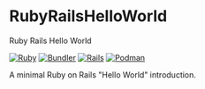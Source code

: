 # RubyRailsHelloWorld
Ruby Rails Hello World

[![Ruby](https://img.shields.io/badge/Ruby-3.x-red.svg?logo=ruby)](https://www.ruby-lang.org/)
[![Bundler](https://img.shields.io/badge/Bundler-2.x-8A1538.svg?logo=rubygems&logoColor=white)](https://bundler.io/)
[![Rails](https://img.shields.io/badge/Rails-8.x-crimson.svg?logo=rubyonrails)](https://rubyonrails.org/)
[![Podman](https://img.shields.io/badge/Podman-Ready-892CA0.svg?logo=podman&logoColor=white)](https://podman.io/)

A minimal Ruby on Rails "Hello World" introduction.
